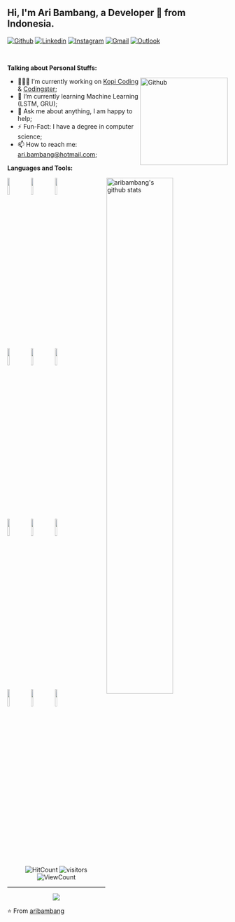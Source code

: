 <!-- Your title -->

## Hi, I'm Ari Bambang, a Developer 🚀 from Indonesia.

<!-- Your badges
You can use the website to generate badges: https://shields.io/
-->

[![Github](https://img.shields.io/badge/-Github-000?style=flat&logo=Github&logoColor=white)](https://github.com/aribambang)
[![Linkedin](https://img.shields.io/badge/-LinkedIn-blue?style=flat&logo=Linkedin&logoColor=white)](https://www.linkedin.com/in/aribambang/)
[![Instagram](https://img.shields.io/badge/-Instagram-c13584?style=flat&labelColor=c13584&logo=instagram&logoColor=white)](https://www.instagram.com/ari.bambang/)
[![Gmail](https://img.shields.io/badge/-Gmail-c14438?style=flat&logo=Gmail&logoColor=white)](mailto:aribk210@gmail.com)
[![Outlook](https://img.shields.io/badge/-Outlook-0078D4?style=flat&logo=Microsoft-Outlook&logoColor=white)](mailto:ari.bambang@hotmail.com)

&nbsp;

<!-- Talking about you -->

**Talking about Personal Stuffs:**

<!-- Any image aligned to the right. Beware the width -->
<!-- <img width="55%" align="right" alt="Github" src="https://raw.githubusercontent.com/onimur/.github/master/.resources/git-header.svg" /> -->
<img width="200px" align="right" alt="Github" src="https://media.giphy.com/media/M9gbBd9nbDrOTu1Mqx/giphy.gif" />

- 👨🏽‍💻 I’m currently working on [Kopi Coding](https://kopicoding.com/) & [Codingster](https://codingster.com);
- 🌱 I’m currently learning Machine Learning (LSTM, GRU);
- 💬 Ask me about anything, I am happy to help;
- ⚡️ Fun-Fact: I have a degree in computer science;
- 📫 How to reach me: ari.bambang@hotmail.com;

**Languages and Tools:**

<!-- Your github readme stats
You can use this api: https://github.com/anuraghazra/github-readme-stats
-->
<p>
  <a href="https://github.com/aribambang">
    <img width="55%" align="right" alt="aribambang's github stats" src="https://github-readme-stats.vercel.app/api?username=aribambang&show_icons=true&hide_border=true" />
  </a>
  
  <!-- Your languages and tools. Be careful with the alignment. 
  You can use this sites to get logos: https://www.vectorlogo.zone or https://simpleicons.org/
  -->
  <code><img width="10%" src="https://www.vectorlogo.zone/logos/java/java-ar21.svg"></code>
  <code><img width="10%" src="https://www.vectorlogo.zone/logos/python/python-ar21.svg"></code>
  <code><img width="10%" src="https://www.vectorlogo.zone/logos/nodejs/nodejs-ar21.svg"></code>
  <br />
  <code><img width="10%" src="https://www.vectorlogo.zone/logos/android/android-ar21.svg"></code>
  <code><img width="10%" src="https://www.vectorlogo.zone/logos/flutterio/flutterio-ar21.svg"></code>
  <code><img width="10%" src="https://www.vectorlogo.zone/logos/reactjs/reactjs-ar21.svg"></code>
  <br />
  <code><img width="10%" src="https://www.vectorlogo.zone/logos/postgresql/postgresql-ar21.svg"></code>
  <code><img width="10%" src="https://www.vectorlogo.zone/logos/mysql/mysql-ar21.svg"></code>
  <code><img width="10%" src="https://www.vectorlogo.zone/logos/mongodb/mongodb-ar21.svg"></code>
  <br />
  <code><img width="10%" src="https://www.vectorlogo.zone/logos/git-scm/git-scm-ar21.svg"></code>
  <code><img width="10%" src="https://www.vectorlogo.zone/logos/visualstudio_code/visualstudio_code-ar21.svg"></code>
  <code><img width="10%" src="https://www.vectorlogo.zone/logos/getpostman/getpostman-ar21.svg"></code>
</p>

<!-- Your hits or visitors
site: http://hits.dwyl.com or https://visitor-badge.glitch.me
Both apis are in trouble due to the number of requests, if you know any other to register visitors, great
-->
<p align="center">
  <img alt="HitCount" src="http://hits.dwyl.com/aribambang/aribambang.svg" />
  <img alt="visitors" src="https://visitor-badge.glitch.me/badge?page_id=aribambang.aribambang" />
  <!-- https://github.com/wesky93/views this is a clone of the hits -->
  <img alt="ViewCount" src="https://views.whatilearened.today/views/github/aribambang/aribambang.svg" />
</p>

---

<!-- Its main projects -->
<p align="center">
  <a href="https://github.com/aribambang/kurapika">
    <img align="center" src="https://github-readme-stats.vercel.app/api/pin/?username=aribambang&repo=kurapika" />
  </a>

<!-- This readme was created by Murillo Comino - https://github.com/onimur -->

⭐️ From [aribambang](https://github.com/aribambang)
